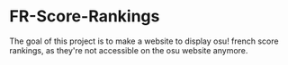 # FR-Score-Rankings

The goal of this project is to make a website to display osu! french score rankings, as they're not accessible on the osu website anymore.
